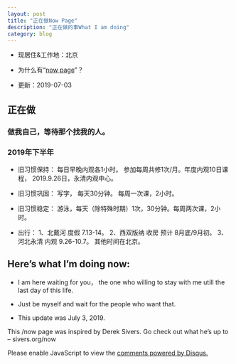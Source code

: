 ```yaml
---
layout: post
title: "正在做Now Page"
description: "正在做的事What I am doing"
category: blog
---
```

- 现居住&工作地：北京

- 为什么有“[now page](http://nownownow.com/about)”？

- 更新：2019-07-03

## 正在做

### 做我自己，等待那个找我的人。


### 2019年下半年

- 旧习惯保持： 每日早晚内观各1小时。 参加每周共修1次/月。年度内观10日课程， 2019.9.26日，永清内观中心。

- 旧习惯巩固： 写字， 每天30分钟。 每周一次课，2小时。 

- 旧习惯稳定： 游泳，每天（除特殊时期）1次，30分钟。每周两次课，2小时。

- 出行：      1、北戴河 度假 7.13-14。 2、西双版纳 收房 预计 8月底/9月初。 3、河北永清 内观 9.26-10.7。 其他时间在北京。


## Here’s what I’m doing now:

- I am here waiting for you， the one who willing to stay with me utill the last day of this life.

- Just be myself and wait for the people who want that.

- This update was July 3, 2019.

This /now page was inspired by Derek Sivers. Go check out what he’s up to – sivers.org/now 


<div id="disqus_thread"></div>
<script>

/**
*  RECOMMENDED CONFIGURATION VARIABLES: EDIT AND UNCOMMENT THE SECTION BELOW TO INSERT DYNAMIC VALUES FROM YOUR PLATFORM OR CMS.
*  LEARN WHY DEFINING THESE VARIABLES IS IMPORTANT: https://disqus.com/admin/universalcode/#configuration-variables*/
/*
var disqus_config = function () {
this.page.url = https://violettianjie.github.io;  // Replace PAGE_URL with your page's canonical URL variable
this.page.identifier = https://violettianjie.github.io; // Replace PAGE_IDENTIFIER with your page's unique identifier variable
};
*/
(function() { // DON'T EDIT BELOW THIS LINE
var d = document, s = d.createElement('script');
s.src = 'https://https-violettianjie-github-io-1.disqus.com/embed.js';
s.setAttribute('data-timestamp', +new Date());
(d.head || d.body).appendChild(s);
})();
</script>
<noscript>Please enable JavaScript to view the <a href="https://disqus.com/?ref_noscript">comments powered by Disqus.</a></noscript>


